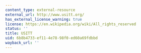 ```yaml
---
content_type: external-resource
external_url: http://www.usitt.org/
has_external_license_warning: true
license: https://en.wikipedia.org/wiki/All_rights_reserved
status: ''
title: USITT
uid: 6b8b4733-ef11-4e78-98f0-ed60a69fdbbd
wayback_url: ''
---
```

